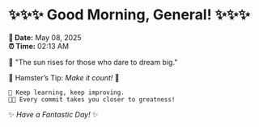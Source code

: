 # ✨✨✨ Good Morning, General! ✨✨✨

**📅 Date:** May 08, 2025  
**⏰ Time:** 02:13 AM  

🌅 "The sun rises for those who dare to dream big."  

🐹 Hamster’s Tip: _Make it count!_ 💪  

```
🚀 Keep learning, keep improving.  
🧑‍💻 Every commit takes you closer to greatness!  
```

✨ *Have a Fantastic Day!* ✨  

